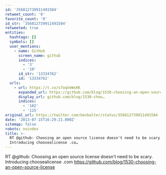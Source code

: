 ```yaml
---
id: '356812739911491584'
retweet_count: '0'
favorite_count: '0'
id_str: '356812739911491584'
retweeted: true
entities:
  hashtags: []
  symbols: []
  user_mentions:
    - name: GitHub
      screen_name: github
      indices:
        - '3'
        - '10'
      id_str: '13334762'
      id: '13334762'
  urls:
    - url: https://t.co/s7oqVeWsKK
      expanded_url: https://github.com/blog/1530-choosing-an-open-source-license
      display_url: github.com/blog/1530-choo…
      indices:
        - '102'
        - '125'
original_url: https://twitter.com/benbalter/status/356812739911491584
date: '2013-07-15T16:29:21.000Z'
sitemap: false
robots: noindex
title: >-
  RT @github: Choosing an open source license doesn't need to be scary.
  Introducing choosealicense .co…
---
```


RT @github: Choosing an open source license doesn't need to be scary. Introducing choosealicense .com https://github.com/blog/1530-choosing-an-open-source-license